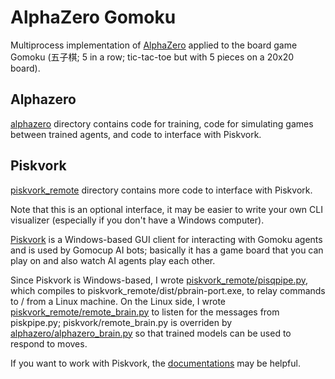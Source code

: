 # AlphaZero Gomoku
Multiprocess implementation of [AlphaZero](https://deepmind.com/blog/alphazero-shedding-new-light-grand-games-chess-shogi-and-go/) applied to the board game Gomoku (五子棋; 5 in a row; tic-tac-toe but with 5 pieces on a 20x20 board).

## Alphazero
[alphazero](https://github.com/ZhongxiaYan/alphazero_gomoku/tree/master/alphazero) directory contains code for training, code for simulating games between trained agents, and code to interface with Piskvork.

## Piskvork
[piskvork_remote](https://github.com/ZhongxiaYan/piskvork_remote/tree/ca9947b98209b57e28210d2ed4bb3f3cff7d568a) directory contains more code to interface with Piskvork.

Note that this is an optional interface, it may be easier to write your own CLI visualizer (especially if you don't have a Windows computer).

[Piskvork](https://gomocup.org/download-gomocup-manager/) is a Windows-based GUI client for interacting with Gomoku agents and is used by Gomocup AI bots; basically it has a game board that you can play on and also watch AI agents play each other.

Since Piskvork is Windows-based, I wrote [piskvork_remote/pisqpipe.py](https://github.com/ZhongxiaYan/piskvork_remote/blob/ca9947b98209b57e28210d2ed4bb3f3cff7d568a/pisqpipe.py), which compiles to piskvork_remote/dist/pbrain-port.exe, to relay commands to / from a Linux machine. On the Linux side, I wrote [piskvork_remote/remote_brain.py](https://github.com/ZhongxiaYan/piskvork_remote/blob/ca9947b98209b57e28210d2ed4bb3f3cff7d568a/remote_brain.py) to listen for the messages from piskpipe.py; piskvork/remote_brain.py is overriden by [alphazero/alphazero_brain.py](https://github.com/ZhongxiaYan/alphazero_gomoku/blob/master/alphazero/alphazero_brain.py) so that trained models can be used to respond to moves.

If you want to work with Piskvork, the [documentations](http://petr.lastovicka.sweb.cz/protocl2en.htm) may be helpful.
